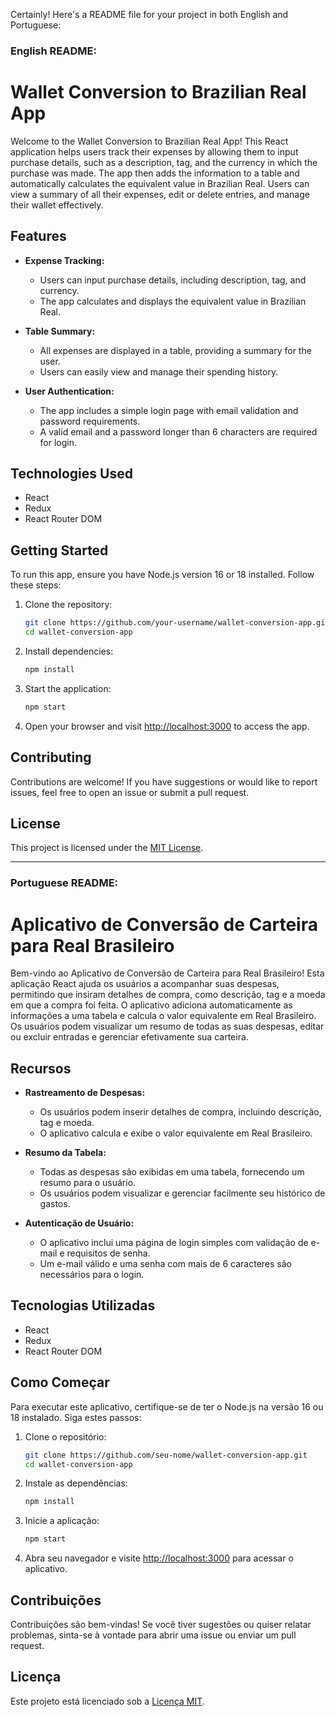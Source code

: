 Certainly! Here's a README file for your project in both English and Portuguese:

### English README:

# Wallet Conversion to Brazilian Real App

Welcome to the Wallet Conversion to Brazilian Real App! This React application helps users track their expenses by allowing them to input purchase details, such as a description, tag, and the currency in which the purchase was made. The app then adds the information to a table and automatically calculates the equivalent value in Brazilian Real. Users can view a summary of all their expenses, edit or delete entries, and manage their wallet effectively.

## Features

- **Expense Tracking:**
  - Users can input purchase details, including description, tag, and currency.
  - The app calculates and displays the equivalent value in Brazilian Real.

- **Table Summary:**
  - All expenses are displayed in a table, providing a summary for the user.
  - Users can easily view and manage their spending history.

- **User Authentication:**
  - The app includes a simple login page with email validation and password requirements.
  - A valid email and a password longer than 6 characters are required for login.

## Technologies Used

- React
- Redux
- React Router DOM

## Getting Started

To run this app, ensure you have Node.js version 16 or 18 installed. Follow these steps:

1. Clone the repository:

   ```bash
   git clone https://github.com/your-username/wallet-conversion-app.git
   cd wallet-conversion-app
   ```

2. Install dependencies:

   ```bash
   npm install
   ```

3. Start the application:

   ```bash
   npm start
   ```

4. Open your browser and visit [http://localhost:3000](http://localhost:3000) to access the app.

## Contributing

Contributions are welcome! If you have suggestions or would like to report issues, feel free to open an issue or submit a pull request.

## License

This project is licensed under the [MIT License](LICENSE).

---

### Portuguese README:

# Aplicativo de Conversão de Carteira para Real Brasileiro

Bem-vindo ao Aplicativo de Conversão de Carteira para Real Brasileiro! Esta aplicação React ajuda os usuários a acompanhar suas despesas, permitindo que insiram detalhes de compra, como descrição, tag e a moeda em que a compra foi feita. O aplicativo adiciona automaticamente as informações a uma tabela e calcula o valor equivalente em Real Brasileiro. Os usuários podem visualizar um resumo de todas as suas despesas, editar ou excluir entradas e gerenciar efetivamente sua carteira.

## Recursos

- **Rastreamento de Despesas:**
  - Os usuários podem inserir detalhes de compra, incluindo descrição, tag e moeda.
  - O aplicativo calcula e exibe o valor equivalente em Real Brasileiro.

- **Resumo da Tabela:**
  - Todas as despesas são exibidas em uma tabela, fornecendo um resumo para o usuário.
  - Os usuários podem visualizar e gerenciar facilmente seu histórico de gastos.

- **Autenticação de Usuário:**
  - O aplicativo inclui uma página de login simples com validação de e-mail e requisitos de senha.
  - Um e-mail válido e uma senha com mais de 6 caracteres são necessários para o login.

## Tecnologias Utilizadas

- React
- Redux
- React Router DOM

## Como Começar

Para executar este aplicativo, certifique-se de ter o Node.js na versão 16 ou 18 instalado. Siga estes passos:

1. Clone o repositório:

   ```bash
   git clone https://github.com/seu-nome/wallet-conversion-app.git
   cd wallet-conversion-app
   ```

2. Instale as dependências:

   ```bash
   npm install
   ```

3. Inicie a aplicação:

   ```bash
   npm start
   ```

4. Abra seu navegador e visite [http://localhost:3000](http://localhost:3000) para acessar o aplicativo.

## Contribuições

Contribuições são bem-vindas! Se você tiver sugestões ou quiser relatar problemas, sinta-se à vontade para abrir uma issue ou enviar um pull request.

## Licença

Este projeto está licenciado sob a [Licença MIT](LICENSE).
